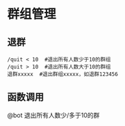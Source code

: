 # 群组管理
## 退群
```
/quit < 10  #退出所有人数少于10的群组    
/quit > 10  #退出所有人数大于10的群组    
退群xxxxx  #退出群组xxxxx，如退群123456     
```
## 函数调用
@bot 退出所有人数少/多于10的群    